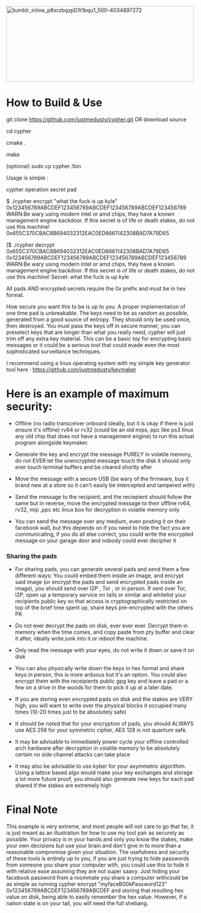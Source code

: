 <img width="500" height="200" alt="tumblr_inline_p8xrzbqzpD1t1bqu1_500-4034897272" src="https://github.com/user-attachments/assets/4a630361-3c1d-4501-83b1-3c6600e4fa9d" />


# How to Build & Use
git clone https://github.com/justmedusty/cypher.git OR download source 

cd cypher

cmake .

make

(optional) sudo cp cypher /bin

Usage is simple :

cypher operation secret pad

$ ./cypher encrypt "what the fuck is up kyle" 0x123456789ABCDEF123456789ABCDEF123456789ABCDEF123456789
WARN:Be wary using modern intel or amd chips, they have a known management engine backdoor. If this secret is of life or death stakes, do not use this machine!
0x655C370CBAC8B694032312EAC0ED8661142308BAD7A79D65

]$ ./cypher decrypt 0x655C370CBAC8B694032312EAC0ED8661142308BAD7A79D65 0x123456789ABCDEF123456789ABCDEF123456789ABCDEF123456789
WARN:Be wary using modern intel or amd chips, they have a known management engine backdoor. If this secret is of life or death stakes, do not use this machine!
Secret: what the fuck is up kyle

All pads AND encrypted secrets require the 0x prefix and must be in hex format.

How secure you want this to be is up to you. A proper implementation of one time pad is unbreakable. The keys need to be as random as possible, generated from a good source of entropy. They should only be used once,
then destroyed. You must pass the keys off in secure manner, you can preselect keys that are longer than what you really need, cypher will just trim off any extra key material. This can be a basic toy for encrypting basic messages or it could be a serious tool that could evade even the most sophisticated surveillance techniques.

I recommend using a linux operating system with my simple key generator tool here : https://github.com/justmedusty/keymaker

# Here is an example of maximum security:
- Offline (no radio transceiver onboard ideally, but it is okay if there is just ensure it's offline) rv64 or rv32 (could be an old mips, ppc like ps3 linux any old chip that does not have a management engine) to run this actual program alongside keymaker.

- Generate the key and encrypt the message PURELY in volatile memory, do not EVER let the unencrypted message touch the disk it should only ever touch terminal buffers and be cleared shortly after

- Move the message with a secure USB (be wary of the firmware, buy it brand new at a store so it can't easily be intercepted and tampered with)

- Send the message to the recipient, and the reciepient should follow the same but in reverse, move the encrypted message to their offline rv64, rv32, mip ,ppc etc linux box for decryption in volatile memory only

- You can send the message over any medium, even posting it on their facebook wall, but this depends on if you need to hide the fact you are communicating, if you do all else correct, you could write the encrypted message on your garage door and nobody could ever decipher it

### Sharing the pads
- For sharing pads, you can generate several pads and send them a few different ways: You could embed them inside an image, and encrypt said image (or encrypt the pads and send encrypted pads inside an image), you should send over I2P , Tor , or in person. If sent over Tor, I2P, open up a temporary service on tails or similar and whitelist your recipients public key so that access is cryptographically restricted on top of the brief time spent up, share keys pre-encrypted with the others PK

- Do not ever decrypt the pads on disk, ever ever ever. Decrypt them in memory when the time comes, and copy paste from pty buffer and clear it after, ideally write junk into it or reboot the machine. 

- Only read the message with your eyes, do not write it down or save it on disk

- You can also physically write down the keys in hex format and share keys in person, this is more arduous but it's an option. You could also encrypt them with the receipients public gpg key and leave a pad or a few on a drive in the woods for them to pick it up at a later date.

- If you are storing even encrypted pads on disk and the stakes are VERY high, you will want to write over the physical blocks it occupied many times (10-20 times just to be absolutely safe)

- It should be noted that for your encryption of pads, you should ALWAYS use AES 256 for your symmetric cipher, AES 128 is not quantum safe.

- It may be advisable to immediately power cycle your offline controlled arch hardware after decryption in volatile memory to be absolutely certain no side channel attacks can take place

- It may also be advisable to use kyber for your asymmetric algorithim. Using a lattice based algo would make your key exchanges and storage a lot more future proof, you should also generate new keys for each pad shared if the stakes are extremely high 


# Final Note
This example is very extreme, and most people will not care to go that far, it is just meant as an illustration for how to use my tool pair as securely as possible. Your privacy is in your hands and only you know the stakes, make your own decisions but use your brain and don't give in to more than a reasonable compromise given your situation. The usefulness and security of these tools is entirely up to you, if you are just trying to hide passwords from someone you share your computer with, you could use this to hide it with relative ease assuming they are not super saavy. Just hiding your facebook password from a roommate you share a computer withcould be as simple as running cypher encrypt "myfaceB00kPassword123" 0x123456789ABCDEF123456789ABCDEF and storing that resulting hex value on disk, being able to easily remember the hex value. However, if a nation state is on your tail, you will need the full shebang.

